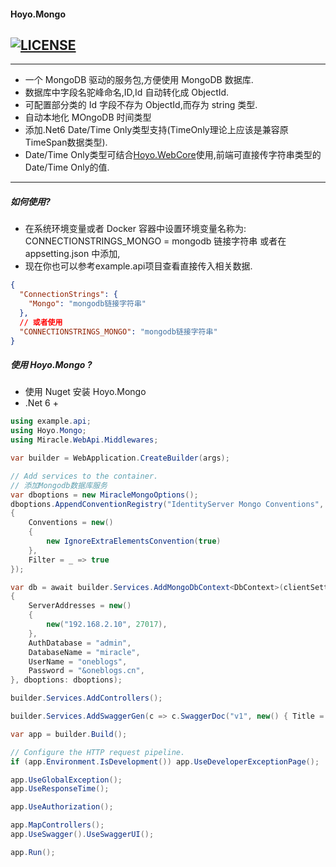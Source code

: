 #### Hoyo.Mongo

## [![LICENSE](https://github.com/joesdu/Hoyo/blob/main/Mongo/Hoyo.Mongo/LICENSE)](https://github.com/joesdu/Hoyo/blob/main/Mongo/Hoyo.Mongo/LICENSE)

---

- 一个 MongoDB 驱动的服务包,方便使用 MongoDB 数据库.
- 数据库中字段名驼峰命名,ID,Id 自动转化成 ObjectId.
- 可配置部分类的 Id 字段不存为 ObjectId,而存为 string 类型.
- 自动本地化 MOngoDB 时间类型
- 添加.Net6 Date/Time Only类型支持(TimeOnly理论上应该是兼容原TimeSpan数据类型).
- Date/Time Only类型可结合[Hoyo.WebCore](https://github.com/joesdu/Hoyo.WebCore)使用,前端可直接传字符串类型的Date/Time Only的值.
---

##### 如何使用?

- 在系统环境变量或者 Docker 容器中设置环境变量名称为: CONNECTIONSTRINGS_MONGO = mongodb 链接字符串 或者在 appsetting.json 中添加,
- 现在你也可以参考example.api项目查看直接传入相关数据.

```json
{
  "ConnectionStrings": {
    "Mongo": "mongodb链接字符串"
  },
  // 或者使用
  "CONNECTIONSTRINGS_MONGO": "mongodb链接字符串"
}
```

##### 使用 Hoyo.Mongo ?

- 使用 Nuget 安装 Hoyo.Mongo
- .Net 6 +

```csharp
using example.api;
using Hoyo.Mongo;
using Miracle.WebApi.Middlewares;

var builder = WebApplication.CreateBuilder(args);

// Add services to the container.
// 添加Mongodb数据库服务
var dboptions = new MiracleMongoOptions();
dboptions.AppendConventionRegistry("IdentityServer Mongo Conventions", new()
{
    Conventions = new()
    {
        new IgnoreExtraElementsConvention(true)
    },
    Filter = _ => true
});

var db = await builder.Services.AddMongoDbContext<DbContext>(clientSettings: new()
{
    ServerAddresses = new()
    {
        new("192.168.2.10", 27017),
    },
    AuthDatabase = "admin",
    DatabaseName = "miracle",
    UserName = "oneblogs",
    Password = "&oneblogs.cn",
}, dboptions: dboptions);

builder.Services.AddControllers();

builder.Services.AddSwaggerGen(c => c.SwaggerDoc("v1", new() { Title = "example.api", Version = "v1" }));

var app = builder.Build();

// Configure the HTTP request pipeline.
if (app.Environment.IsDevelopment()) app.UseDeveloperExceptionPage();

app.UseGlobalException();
app.UseResponseTime();

app.UseAuthorization();

app.MapControllers();
app.UseSwagger().UseSwaggerUI();

app.Run();
```